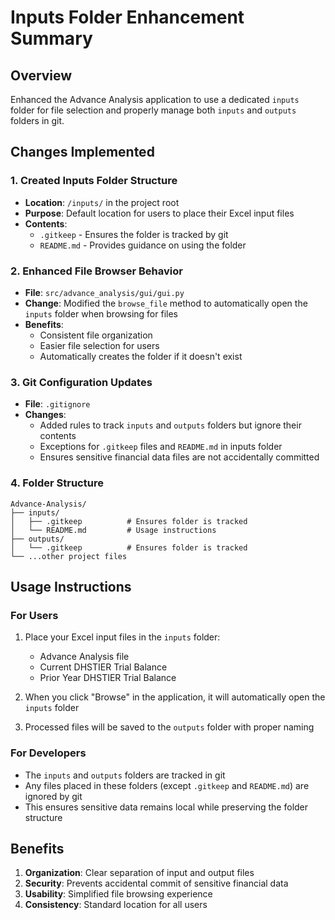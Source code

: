 # Inputs Folder Enhancement Summary

## Overview
Enhanced the Advance Analysis application to use a dedicated `inputs` folder for file selection and properly manage both `inputs` and `outputs` folders in git.

## Changes Implemented

### 1. Created Inputs Folder Structure
- **Location**: `/inputs/` in the project root
- **Purpose**: Default location for users to place their Excel input files
- **Contents**:
  - `.gitkeep` - Ensures the folder is tracked by git
  - `README.md` - Provides guidance on using the folder

### 2. Enhanced File Browser Behavior
- **File**: `src/advance_analysis/gui/gui.py`
- **Change**: Modified the `browse_file` method to automatically open the `inputs` folder when browsing for files
- **Benefits**:
  - Consistent file organization
  - Easier file selection for users
  - Automatically creates the folder if it doesn't exist

### 3. Git Configuration Updates
- **File**: `.gitignore`
- **Changes**:
  - Added rules to track `inputs` and `outputs` folders but ignore their contents
  - Exceptions for `.gitkeep` files and `README.md` in inputs folder
  - Ensures sensitive financial data files are not accidentally committed

### 4. Folder Structure
```
Advance-Analysis/
├── inputs/
│   ├── .gitkeep          # Ensures folder is tracked
│   └── README.md         # Usage instructions
├── outputs/
│   └── .gitkeep          # Ensures folder is tracked
└── ...other project files
```

## Usage Instructions

### For Users
1. Place your Excel input files in the `inputs` folder:
   - Advance Analysis file
   - Current DHSTIER Trial Balance
   - Prior Year DHSTIER Trial Balance

2. When you click "Browse" in the application, it will automatically open the `inputs` folder

3. Processed files will be saved to the `outputs` folder with proper naming

### For Developers
- The `inputs` and `outputs` folders are tracked in git
- Any files placed in these folders (except `.gitkeep` and `README.md`) are ignored by git
- This ensures sensitive data remains local while preserving the folder structure

## Benefits
1. **Organization**: Clear separation of input and output files
2. **Security**: Prevents accidental commit of sensitive financial data
3. **Usability**: Simplified file browsing experience
4. **Consistency**: Standard location for all users